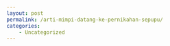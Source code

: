 ```yaml
---
layout: post
permalink: /arti-mimpi-datang-ke-pernikahan-sepupu/
categories:
    - Uncategorized
---
```


